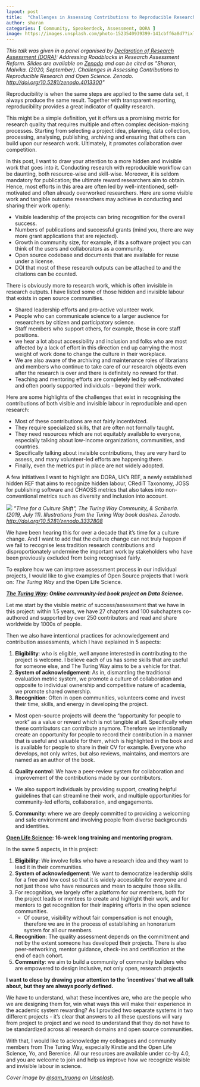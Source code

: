 ```yaml
---
layout: post
title:  "Challenges in Assessing Contributions to Reproducible Research and Open Science"
author: sharan
categories: [ Community, Speakerdeck, Assessment, DORA ]
image: https://images.unsplash.com/photo-1523540939399-141cbff6a8d7?ixlib=rb-1.2.1&ixid=MXwxMjA3fDB8MHxwaG90by1wYWdlfHx8fGVufDB8fHw%3D&auto=format&fit=crop&w=1650&q=80
---
```


*This talk was given in a panel organised by [Declaration of Research Assessment (DORA)](https://sfdora.org/): Addressing Roadblocks in Research Assessment Reform. Slides are available on [Zenodo](https://zenodo.org/record/4013300) and can be cited as "Sharan, Malvika. (2020, September). Challenges in Assessing Contributions to Reproducible Research and Open Science. Zenodo. http://doi.org/10.5281/zenodo.4013300"*

Reproducibility is when the same steps are applied to the same data set, it always produce the same result. Together with transparent reporting, reproducibility provides a great indicator of quality research.

This might be a simple definition, yet it offers us a promising metric for research quality that requires multiple and often complex decision-making processes.
Starting from selecting a project idea, planning, data collection, processing, analysing, publishing, archiving and ensuring that others can build upon our research work.
Ultimately, it promotes collaboration over competition.

In this post, I want to draw your attention to a more hidden and invisible work that goes into it. 
Conducting research with reproducible workflow can be daunting, both resource-wise and skill-wise. 
Moreover, it is seldom mandatory for publication; the ultimate reward researchers aim to obtain.
Hence, most efforts in this area are often led by well-intentioned, self-motivated and often already overworked researchers.
Here are some visible work and tangible outcome researchers may achieve in conducting and sharing their work openly:
- Visible leadership of the projects can bring recognition for the overall success.
- Numbers of publications and successful grants (mind you, there are way more grant applications that are rejected).
- Growth in community size, for example, if its a software project you can think of the users and collaborators as a community.
- Open source codebase and documents that are available for reuse under a license.
- DOI that most of these research outputs can be attached to and the citations can be counted.

There is obviously more to research work, which is often invisible in research outputs. 
I have listed some of those hidden and invisible labour that exists in open source communities.
- Shared leadership efforts and pro-active volunteer work.
- People who can communicate science to a larger audience for researchers by citizen and participatory science.
- Staff members who support others, for example, those in core staff positions.
- we hear a lot about accessibility and inclusion and folks who are most affected by a lack of effort in this direction end up carrying the most weight of work done to change the culture in their workplace.
- We are also aware of the archiving and maintenance roles of librarians and members who continue to take care of our research objects even after the research is over and there is definitely no reward for that.
- Teaching and mentoring efforts are completely led by self-motivated and often poorly supported individuals - beyond their work.

Here are some highlights of the challenges that exist in recognising the contributions of both visible and invisible labour in reproducible and open research:
- Most of these contributions are not fairly incentivized.
- They require specialized skills, that are often not formally taught.
- They need resources which are not equitably available to everyone, especially talking about low-income organizations, communities, and countries.
- Specifically talking about invisible contributions, they are very hard to assess, and many volunteer-led efforts are happening there.
- Finally, even the metrics put in place are not widely adopted.

A few initiatives I want to highlight are DORA, UK’s REF, a newly established hidden REF that aims to recognize hidden labour, CRediT Taxonomy, JOSS for publishing software and CHAOSS metrics that also takes into non-conventional metrics such as diversity and inclusion into account.

![](https://zenodo.org/api/iiif/v2/e4125eaf-b456-4097-85fc-6a2e80482d1c:bee92cdd-41fa-4553-b30e-c8b937c4fc49:1728_TURI_Book%20sprint_26%20culture%20shift_040619.jpg/full/750,/0/default.jpg)
*"Time for a Culture Shift", The Turing Way Community, & Scriberia. (2019, July 11). Illustrations from the Turing Way book dashes. Zenodo. http://doi.org/10.5281/zenodo.3332808*

We have been hearing this for over a decade that it’s time for a culture change. 
And I want to add that the culture change can not truly happen if we fail to recognise less tradition research contributions and disproportionately undermine the important work by stakeholders who have been previously excluded from being recognised fairly.

To explore how we can improve assessment process in our individual projects, I would like to give examples of Open Source projects that I work on: _The Turing Way_ and the Open Life Science.

***[The Turing Way](https://the-turing-way.netlify.app/welcome): Online community-led book project on Data Science.***

Let me start by the visible metric of success/assessment that we have in this project: within 1.5 years, we have 27 chapters and 100 subchapters co-authored and supported by over 250 contributors and read and share worldwide by 1000s of people.

Then we also have intentional practices for acknowledgement and contribution assessments, which I have explained in 5 aspects: 

1. **Eligibility**: who is eligible, well anyone interested in contributing to the project is welcome. I believe each of us has some skills that are useful for someone else, and The Turing Way aims to be a vehicle for that.
2. **System of acknowledgement**: As in, dismantling the traditional evaluation metric system, we promote a culture of collaboration and opposite to individual ownership and competitive nature of academia, we promote shared ownership.
3. **Recognition**: Often in open communities, volunteers come and invest their time, skills, and energy in developing the project. 
  - Most open-source projects will deem the “opportunity for people to work” as a value or reward which is not tangible at all. Specifically when these contributors can contribute anymore. Therefore we intentionally create an opportunity for people to record their contribution in a manner that is useful and valuable for them, which is highlighted in the book and is available for people to share in their CV for example. Everyone who develops, not only writes, but also reviews, maintains, and mentors are named as an author of the book.
4. **Quality control**: We have a peer-review system for collaboration and improvement of the contributions made by our contributors.
  - We also support individuals by providing support, creating helpful guidelines that can streamline their work, and multiple opportunities for community-led efforts, collaboration, and engagements.
5. **Community**: where we are deeply committed to providing a welcoming and safe environment and involving people from diverse backgrounds and identities.

**[Open Life Science](https://openlifesci.org/): 16-week long training and mentoring program.**

In the same 5 aspects, in this project:

1. **Eligibility**: We involve folks who have a research idea and they want to lead it in their communities.
2. **System of acknowledgement**: We want to democratize leadership skills for a free and low cost so that it is widely accessible for everyone and not just those who have resources and mean to acquire those skills.
3. For recognition, we largely offer a platform for our members, both for the project leads or mentees to create and highlight their work, and for mentors to get recognition for their inspiring efforts in the open science communities.
    - Of course, visibility without fair compensation is not enough, therefore we are in the process of establishing an honorarium system for all our members.
4. **Recognition**: The quality assessment depends on the commitment and not by the extent someone has developed their projects. There is also peer-networking, mentor guidance, check-ins and certification at the end of each cohort.
5. **Community**: we aim to build a community of community builders who are empowered to design inclusive, not only open, research projects

**I want to close by drawing your attention to the ‘incentives’ that we all talk about, but they are always poorly defined.**

We have to understand, what these incentives are, who are the people who we are designing them for, win what ways this will make their experience in the academic system rewarding? As I provided two separate systems in two different projects - it’s clear that answers to all these questions will vary from project to project and we need to understand that they do not have to be standardized across all research domains and open source communities.

With that, I would like to acknowledge my colleagues and community members from The Turing Way, especially Kirstie and the Open Life Science, Yo, and Berenice. All our resources are available under cc-by 4.0, and you are welcome to join and help us improve how we recognize visible and invisible labour in science.

*Cover image by [@sam_truong](https://unsplash.com/photos/-rF4kuvgHhU) on [Unsplash](https://unsplash.com).*
